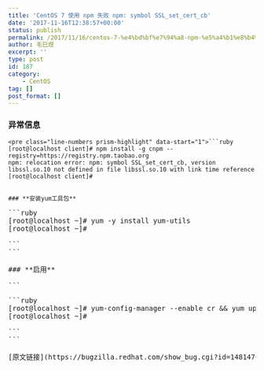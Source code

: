 ```yaml
---
title: 'CentOS 7 使用 npm 失败 npm: symbol SSL_set_cert_cb'
date: '2017-11-16T12:38:57+00:00'
status: publish
permalink: /2017/11/16/centos-7-%e4%bd%bf%e7%94%a8-npm-%e5%a4%b1%e8%b4%a5-npm-symbol-ssl_set_cert_cb
author: 毛巳煜
excerpt: ''
type: post
id: 187
category:
    - CentOS
tag: []
post_format: []
---
```

### **异常信息**

```
<pre class="line-numbers prism-highlight" data-start="1">```ruby
[root@localhost client]# npm install -g cnpm --registry=https://registry.npm.taobao.org
npm: relocation error: npm: symbol SSL_set_cert_cb, version libssl.so.10 not defined in file libssl.so.10 with link time reference
[root@localhost client]#

```
```

### **安装yum工具包**

```
<pre class="line-numbers prism-highlight" data-start="1">```ruby
[root@localhost ~]# yum -y install yum-utils
[root@localhost ~]#

```
```

### **启用**

```
<pre class="line-numbers prism-highlight" data-start="1">```ruby
[root@localhost ~]# yum-config-manager --enable cr && yum update
[root@localhost ~]#

```
```

[原文链接](https://bugzilla.redhat.com/show_bug.cgi?id=1481470)